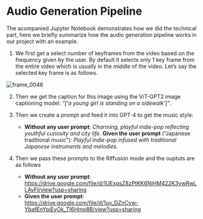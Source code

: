 # Audio Generation Pipeline

The acompanied Jupyter Notebook demonstrates how we did the technical part, here we briefly summarize how the audio generation pipeline works in our project with an example.

1. We first get a select number of keyframes from the video based on the frequency given by the user. By default it selects only 1 key frame from the entire video which is usually in the middle of the video. Let’s say the selected key frame is as follows.

![frame_0046](https://user-images.githubusercontent.com/32998901/235375920-10c297ea-19ce-473a-89d9-bcc29007268e.png)

2. Then we get the caption for this image using the ViT-GPT2 image captioning model:
*“['a young girl is standing on a sidewalk']”*.

3. Then we create a prompt and feed it into GPT-4 to get the music style: 
   * **Without any user prompt**: *Charming, playful indie-pop reflecting youthful curiosity and city life.* **Given the user prompt** (“Japanese traditional music”): *Playful indie-pop infused with traditional Japanese instruments and melodies.*

4. Then we pass these prompts to the Riffusion mode and the ouptuts are as follows
   * **Without any user prompt**: https://drive.google.com/file/d/1UExpsZ8zPtKK6NjHM422K3ywRwLLAvFI/view?usp=sharing
   * **Given the user prompt**: https://drive.google.com/file/d/1uy_DZnCvw-YbafEnYpiEyOk_TI6Hmp8B/view?usp=sharing


